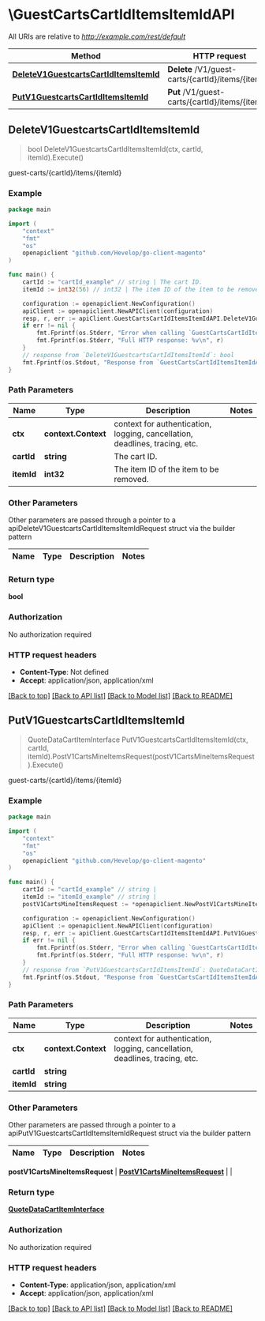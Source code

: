 # \GuestCartsCartIdItemsItemIdAPI

All URIs are relative to *http://example.com/rest/default*

Method | HTTP request | Description
------------- | ------------- | -------------
[**DeleteV1GuestcartsCartIdItemsItemId**](GuestCartsCartIdItemsItemIdAPI.md#DeleteV1GuestcartsCartIdItemsItemId) | **Delete** /V1/guest-carts/{cartId}/items/{itemId} | guest-carts/{cartId}/items/{itemId}
[**PutV1GuestcartsCartIdItemsItemId**](GuestCartsCartIdItemsItemIdAPI.md#PutV1GuestcartsCartIdItemsItemId) | **Put** /V1/guest-carts/{cartId}/items/{itemId} | guest-carts/{cartId}/items/{itemId}



## DeleteV1GuestcartsCartIdItemsItemId

> bool DeleteV1GuestcartsCartIdItemsItemId(ctx, cartId, itemId).Execute()

guest-carts/{cartId}/items/{itemId}



### Example

```go
package main

import (
	"context"
	"fmt"
	"os"
	openapiclient "github.com/Hevelop/go-client-magento"
)

func main() {
	cartId := "cartId_example" // string | The cart ID.
	itemId := int32(56) // int32 | The item ID of the item to be removed.

	configuration := openapiclient.NewConfiguration()
	apiClient := openapiclient.NewAPIClient(configuration)
	resp, r, err := apiClient.GuestCartsCartIdItemsItemIdAPI.DeleteV1GuestcartsCartIdItemsItemId(context.Background(), cartId, itemId).Execute()
	if err != nil {
		fmt.Fprintf(os.Stderr, "Error when calling `GuestCartsCartIdItemsItemIdAPI.DeleteV1GuestcartsCartIdItemsItemId``: %v\n", err)
		fmt.Fprintf(os.Stderr, "Full HTTP response: %v\n", r)
	}
	// response from `DeleteV1GuestcartsCartIdItemsItemId`: bool
	fmt.Fprintf(os.Stdout, "Response from `GuestCartsCartIdItemsItemIdAPI.DeleteV1GuestcartsCartIdItemsItemId`: %v\n", resp)
}
```

### Path Parameters


Name | Type | Description  | Notes
------------- | ------------- | ------------- | -------------
**ctx** | **context.Context** | context for authentication, logging, cancellation, deadlines, tracing, etc.
**cartId** | **string** | The cart ID. | 
**itemId** | **int32** | The item ID of the item to be removed. | 

### Other Parameters

Other parameters are passed through a pointer to a apiDeleteV1GuestcartsCartIdItemsItemIdRequest struct via the builder pattern


Name | Type | Description  | Notes
------------- | ------------- | ------------- | -------------



### Return type

**bool**

### Authorization

No authorization required

### HTTP request headers

- **Content-Type**: Not defined
- **Accept**: application/json, application/xml

[[Back to top]](#) [[Back to API list]](../README.md#documentation-for-api-endpoints)
[[Back to Model list]](../README.md#documentation-for-models)
[[Back to README]](../README.md)


## PutV1GuestcartsCartIdItemsItemId

> QuoteDataCartItemInterface PutV1GuestcartsCartIdItemsItemId(ctx, cartId, itemId).PostV1CartsMineItemsRequest(postV1CartsMineItemsRequest).Execute()

guest-carts/{cartId}/items/{itemId}



### Example

```go
package main

import (
	"context"
	"fmt"
	"os"
	openapiclient "github.com/Hevelop/go-client-magento"
)

func main() {
	cartId := "cartId_example" // string | 
	itemId := "itemId_example" // string | 
	postV1CartsMineItemsRequest := *openapiclient.NewPostV1CartsMineItemsRequest(*openapiclient.NewQuoteDataCartItemInterface(float32(123), "QuoteId_example")) // PostV1CartsMineItemsRequest |  (optional)

	configuration := openapiclient.NewConfiguration()
	apiClient := openapiclient.NewAPIClient(configuration)
	resp, r, err := apiClient.GuestCartsCartIdItemsItemIdAPI.PutV1GuestcartsCartIdItemsItemId(context.Background(), cartId, itemId).PostV1CartsMineItemsRequest(postV1CartsMineItemsRequest).Execute()
	if err != nil {
		fmt.Fprintf(os.Stderr, "Error when calling `GuestCartsCartIdItemsItemIdAPI.PutV1GuestcartsCartIdItemsItemId``: %v\n", err)
		fmt.Fprintf(os.Stderr, "Full HTTP response: %v\n", r)
	}
	// response from `PutV1GuestcartsCartIdItemsItemId`: QuoteDataCartItemInterface
	fmt.Fprintf(os.Stdout, "Response from `GuestCartsCartIdItemsItemIdAPI.PutV1GuestcartsCartIdItemsItemId`: %v\n", resp)
}
```

### Path Parameters


Name | Type | Description  | Notes
------------- | ------------- | ------------- | -------------
**ctx** | **context.Context** | context for authentication, logging, cancellation, deadlines, tracing, etc.
**cartId** | **string** |  | 
**itemId** | **string** |  | 

### Other Parameters

Other parameters are passed through a pointer to a apiPutV1GuestcartsCartIdItemsItemIdRequest struct via the builder pattern


Name | Type | Description  | Notes
------------- | ------------- | ------------- | -------------


 **postV1CartsMineItemsRequest** | [**PostV1CartsMineItemsRequest**](PostV1CartsMineItemsRequest.md) |  | 

### Return type

[**QuoteDataCartItemInterface**](QuoteDataCartItemInterface.md)

### Authorization

No authorization required

### HTTP request headers

- **Content-Type**: application/json, application/xml
- **Accept**: application/json, application/xml

[[Back to top]](#) [[Back to API list]](../README.md#documentation-for-api-endpoints)
[[Back to Model list]](../README.md#documentation-for-models)
[[Back to README]](../README.md)

